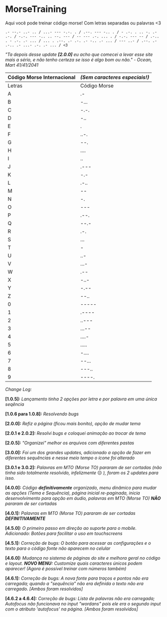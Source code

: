 # MorseTraining
Aqui você pode treinar código morse! Com letras separadas ou palavras <3

`.- --.- ..- .. / ...- --- -.-. . / .--. --- -.. . / - .-. . .. -. .- .-. / -.-. --- -.. .. --. --- / -- --- .-. ... . / -.-. --- -- / .-.. . - .-. .- ... / ... . .--. .- .-. .- -.. .- ... / --- ..- / .--. .- .-.. .- ...- .-. .- ... / <3`

*"Ta depois desse update **[2.0.0]** eu acho que comecei a levar esse site mais a sério, e não tenho certeza se isso é algo bom ou não." - Ocean, Mart 41/41/2041*


 Código Morse Internacional | *(Sem caracteres especiais!)* |
--- | ---
Letras | Código Morse |
A | .- |
B | -... |
C | -.-. |
D | -.. |
E | . |
F | ..-. |
G | --. |
H | .... |
I | .. |
J | .--- |
K | -.- |
L | .-.. |
M | -- |
N | -. |
O | --- |
P | .--. |
Q | --.- |
R | .-. |
S | ... |
T | - |
U | ..- |
V | ...- |
W | .-- |
X | -..- |
Y | -.-- |
Z | --.. |
0 | ----- |
1 | .---- |
2 | ..--- |
3 | ...-- |
4 | ....- |
5 | ..... |
6 | -.... |
7 | --... |
8 | ---.. |
9 | ----. |


*Change Log:*

**[1.0.5]:** *Lançamento tinha 2 opções por letra e por palavra em uma única seqência*

**[1.0.6 para 1.0.8]:** *Resolvendo bugs*

**[2.0.0]:** *Refiz a página (ficou mais bonito), opção de mudar tema*

**[2.0.1 e 2.0.2]:** *Resolvi bugs e coloquei animação ao trocar de tema*

**[2.0.5]:** *"Organizei" melhor os arquivos com diferentes pastas*

**[3.0.0]:** *Foi um dos grandes updates, adicionado a opção de fazer em diferentes sequências e nesse meio tempo o ícone foi alterado*

**[3.0.1 e 3.0.2]:** *Palavras em MTO (Morse TO) pararam de ser cortadas (não tinha sido totalmente resolvido, infelizmente* 😔 *), foram os 2 updates para isso.*

**[4.0.0]:** *Código **definitivamente** organizado, menu dinâmico para mudar as opções (Tema e Sequência), página inicial re-paginada, inicia desenvolvimento para opção em áudio, palavras em MTO (Morse TO) **NÃO** pararam de ser cortadas*

**[4.0.1]:** *Palavras em MTO (Morse TO) pararam de ser cortadas **DEFINITIVAMENTE***

**[4.5.0]:** *O primeiro passo em direção ao suporte para o mobile. Adicionado: Botões para facilitar o uso em touchscreens*

**[4.5.1]:** *Correção de bugs: O botão para acessar as configurações e o texto para o código fonte não aparecem no celular*

**[4.6.0]:** *Mudança no sistema de páginas do site e melhora geral no código e layout. **NOVO MENU:** Customize quais caracteres únicos podem aparecer! (Agora é possível treinar com números também)*

**[4.6.1]:** *Correção de bugs: A nova fonte para traços e pontos não era carregada; quando a "sequência" não era definida o texto não era carregado. [Ambos foram resolvidos]*

**[4.6.2 a 4.6.4]:** *Correção de bugs: Lista de palavras não era carregada; Autofocus não funcionava no input "wordans" pois ele era o segundo input com o atributo 'autofocus' na página. [Ambos foram resolvidos]*